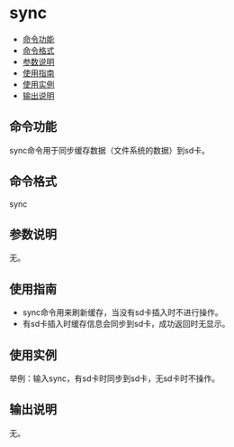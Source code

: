 # sync<a name="ZH-CN_TOPIC_0000001133846490"></a>

-   [命令功能](#section1285017122274)
-   [命令格式](#section4731516162712)
-   [参数说明](#section9352418122714)
-   [使用指南](#section10725192142717)
-   [使用实例](#section414434814354)
-   [输出说明](#section19618121710317)

## 命令功能<a name="section1285017122274"></a>

sync命令用于同步缓存数据（文件系统的数据）到sd卡。

## 命令格式<a name="section4731516162712"></a>

sync

## 参数说明<a name="section9352418122714"></a>

无。

## 使用指南<a name="section10725192142717"></a>

-   sync命令用来刷新缓存，当没有sd卡插入时不进行操作。
-   有sd卡插入时缓存信息会同步到sd卡，成功返回时无显示。

## 使用实例<a name="section414434814354"></a>

举例：输入sync，有sd卡时同步到sd卡，无sd卡时不操作。

## 输出说明<a name="section19618121710317"></a>

无。

